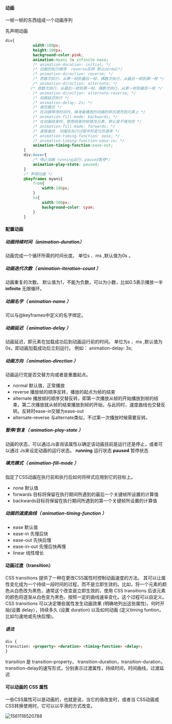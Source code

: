 #### 动画

一帧一帧的东西组成一个动画序列

先声明动画

```css
div{
            width:100px;
            height:100px;
            background-color:pink;
            animation:myani 3s infinite ease;
            /* animation-duration: initial; */
            /* 动画的执行顺序  reverse反转 默认normal*/
            /* animation-direction: reverse; */
            /* 奇数次执行，从第一帧到最后一帧，偶数次执行，从最后一帧到第一帧 */
            /* animation-direction: alternate; */
           /* 奇数次执行，从最后一帧到第一帧，偶数次执行，从第一帧到最后一帧 */
            /* animation-direction: alternate-reverse; */
            /* 动画延迟执行 */
            /* animation-delay: 2s; */
            /* 填充模式 */
            /* 在动画等待时间内，降准备播放的动画的样式填充到元素上 */
            /* animation-fill-mode: backwards; */
            /* 在动画结束时，使用结束的帧填充元素，默认是不填充的 */
            /* animation-fill-mode: forwards; */
            /* 速度曲线  动画在执行过程中的变化的速率 */
            /* animation-timing-function: ease; */
            /* animation-timing-function:ease-in; */
            animation-timing-function:ease-out;
        }
        div:hover{
            /* 停止动画 running运行，paused暂停*/
            animation-play-state: paused;
        }
        /* 声明动画 */
        @keyframes myani{
            from{
                width:100px;
            }
            to{
                width:300px;
                background-color: cyan;
            }
        }
```

#### 配置动画

  #####    动画持续时间（animation-duration）

  动画完成一个循环所需的时间长度。
  单位s 、ms ,默认值为0s 。

#####   动画迭代次数（ animation-iteration-count ）

   动画重复的次数。
 **<number>**
默认值为1，不能为负数，可以为小数，比如0.5表示播放一半
 **infinite**
无限循环。

#####  动画名字（ animation-name ）
可以与@keyframes中定义的名字绑定。

##### 动画延迟（ animation-delay ）
动画延迟，即元素在加载成功后到动画运行前的时间。
单位为s 、ms ,默认值为0s，即动画加载成功后立刻运行。
例如：
animation-delay: 3s;

##### 动画方向（ animation-direction ）
动画运行完是否交替方向或者是重置起点。

-  normal
  默认值，正常播放
-  reverse
  播放帧的顺序反转，播放的起点为帧的结束
- alternate
  播放帧的顺序交替反转，即第一次播放从帧的开始播放到帧的结束，第二次播放就从帧的结束播放到帧的开始，与此同时，速度曲线也交替反转。反转时ease-in交替为ease-out
- alternate-reverse
  与alternate类似，不过第一次播放时候需要反转。

##### 暂停/恢复（ animation-play-state ）

动画的状态，可以通过Js查询该属性以确定该动画目前是运行还是停止，或者可以通过
Js来设定动画的运行状态。
**running**
运行状态
**paused**
暂停状态

##### 填充模式（ animation-fill-mode ）
指定了CSS动画在执行前和执行后如何将样式应用到它的目标上。

- none 默认值
- forwards 目标将保留在执行期间所遇到的最后一个关键帧所设置的计算值
- backwards目标将保留在执行期间所遇到的第一个关键帧所设置的计算值

#####  动画的速度曲线（ animation-timing-function ）
- ease 默认值
- ease-in  先慢后快
- ease-out 先快后慢
- ease-in-out 先慢后快再慢
- linear 线性增长

#### 动画过渡（transition）

CSS transitions 提供了一种在更改CSS属性时控制动画速度的方法。 其可以让属性变化成为一个持续一段时间的过程，而不是立即生效的。比如，将一个元素的颜色从白色改为黑色，通常这个改变是立即生效的，使用 CSS transitions 后该元素的颜色将逐渐从白色变为黑色，按照一定的曲线速率变化。这个过程可以自定义。CSS transitions 可以决定哪些属性发生动画效果 (明确地列出这些属性)，何时开始(设置 delay），持续多久 (设置 duration) 以及如何动画 (定义timing funtion，比如匀速地或先快后慢)。

##### 语法

````html
div {
transition: <property> <duration> <timing-function> <delay>;
}
````

transition 是 transition-property， transition-duration，transition-duration，transition-delay的速写形式，分别表示过渡属性，持续时间，时间曲线，过渡延迟

#### 可以动画的 CSS 属性
一些CSS属性可以是动画的，也就是说，当它的值改变时，或者当 CSS动画或 CSS转换使用时，它可以以平滑的方式改变。

![1561118520788](D:\Users\Administrator\Desktop\briup\笔记\H5+CSS3\images\1561118520788.png)

